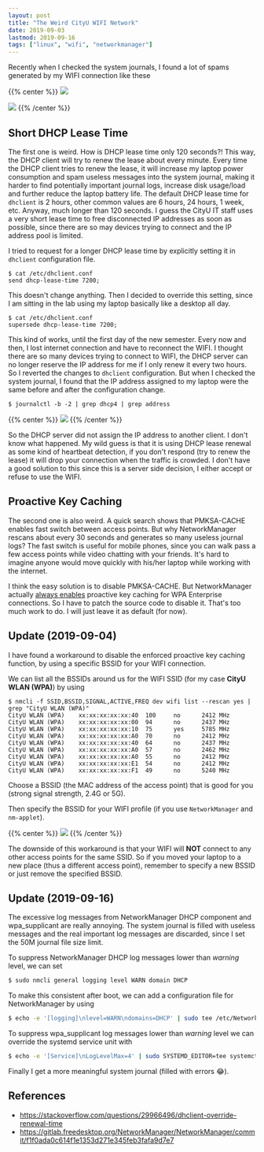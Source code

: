 ```yaml
---
layout: post
title: "The Weird CityU WIFI Network"
date: 2019-09-03
lastmod: 2019-09-16
tags: ["linux", "wifi", "networkmanager"]
---
```


Recently when I checked the system journals, I found a lot of spams generated by my WIFI connection like these

{{% center %}}
![](/image/NetworkManager-dhcp4.webp)

![](/image/wpa-supplicant-PMKSA-CACHE.webp)
{{% /center %}}

<!--more-->

## Short DHCP Lease Time
The first one is weird. How is DHCP lease time only 120 seconds?! This way, the DHCP client will try to renew the lease about every minute. Every time the DHCP client tries to renew the lease, it will increase my laptop power consumption and spam useless messages into the system journal, making it harder to find potentially important journal logs, increase disk usage/load and further reduce the laptop battery life. The default DHCP lease time for `dhclient` is 2 hours, other common values are  6 hours, 24 hours, 1 week, etc. Anyway, much longer than 120 seconds. I guess the CityU IT staff uses a very short lease time to free disconnected IP addresses as soon as possible, since there are so may devices trying to connect and the IP address pool is limited.

I tried to request for a longer DHCP lease time by explicitly setting it in `dhclient` configuration file.

```shell
$ cat /etc/dhclient.conf
send dhcp-lease-time 7200;
```

This doesn't change anything. Then I decided to override this setting, since I am sitting in the lab using my laptop basically like a desktop all day.

```shell
$ cat /etc/dhclient.conf
supersede dhcp-lease-time 7200;
```

This kind of works, until the first day of the new semester. Every now and then, I lost internet connection and have to reconnect the WIFI. I thought there are so many devices trying to connect to WIFI, the DHCP server can no longer reserve the IP address for me if I only renew it every two hours. So I reverted the changes to `dhclient` configuration. But when I checked the system journal, I found that the IP address assigned to my laptop were the same before and after the configuration change.

```shell
$ journalctl -b -2 | grep dhcp4 | grep address
```

{{% center %}}
![](/image/dhcp4-addresses.webp)
{{% /center %}}

So the DHCP server did not assign the IP address to another client. I don't know what happened. My wild guess is that it is using DHCP lease renewal as some kind of heartbeat detection, if you don't respond (try to renew the lease) it will drop your connection when the traffic is crowded. I don't have a good solution to this since this is a server side decision, I either accept or refuse to use the WIFI.

## Proactive Key Caching

The second one is also weird. A quick search shows that PMKSA-CACHE enables fast switch between access points. But why NetworkManager rescans about every 30 seconds and generates so many useless journal logs? The fast switch is useful for mobile phones, since you can walk pass a few access points while video chatting with your friends. It's hard to imagine anyone would move quickly with his/her laptop while working with the internet.

I think the easy solution is to disable PMKSA-CACHE. But NetworkManager actually [always enables](https://gitlab.freedesktop.org/NetworkManager/NetworkManager/commit/f1f0ada0c614f1e1353d271e345feb3fafa9d7e7) proactive key caching for WPA Enterprise connections. So I have to patch the source code to disable it. That's too much work to do. I will just leave it as default (for now).

## Update (2019-09-04)

I have found a workaround to disable the enforced proactive key caching function, by using a specific BSSID for your WIFI connection.

We can list all the BSSIDs around us for the WIFI SSID (for my case **CityU WLAN (WPA)**) by using

```shell
$ nmcli -f SSID,BSSID,SIGNAL,ACTIVE,FREQ dev wifi list --rescan yes | grep "CityU WLAN (WPA)"
CityU WLAN (WPA)    xx:xx:xx:xx:xx:40  100     no      2412 MHz
CityU WLAN (WPA)    xx:xx:xx:xx:xx:00  94      no      2437 MHz
CityU WLAN (WPA)    xx:xx:xx:xx:xx:10  75      yes     5785 MHz
CityU WLAN (WPA)    xx:xx:xx:xx:xx:A0  70      no      2412 MHz
CityU WLAN (WPA)    xx:xx:xx:xx:xx:40  64      no      2437 MHz
CityU WLAN (WPA)    xx:xx:xx:xx:xx:A0  57      no      2462 MHz
CityU WLAN (WPA)    xx:xx:xx:xx:xx:A0  55      no      2412 MHz
CityU WLAN (WPA)    xx:xx:xx:xx:xx:E1  54      no      2412 MHz
CityU WLAN (WPA)    xx:xx:xx:xx:xx:F1  49      no      5240 MHz
```

Choose a BSSID (the MAC address of the access point) that is good for you (strong signal strength, 2.4G or 5G).

Then specify the BSSID for your WIFI profile (if you use `NetworkManager` and `nm-applet`).

{{% center %}}
![](/image/NetworkManager-BSSID.webp)
{{% /center %}}

The downside of this workaround is that your WIFI will **NOT** connect to any other access points for the same SSID. So if you moved your laptop to a new place (thus a different access point), remember to specify a new BSSID or just remove the specified BSSID.

## Update (2019-09-16)

The excessive log messages from NetworkManager DHCP component and wpa_supplicant are really annoying. The system journal is filled with useless messages and the real important log messages are discarded, since I set the 50M journal file size limit.

To suppress NetworkManager DHCP log messages lower than *warning* level, we can set

```bash
$ sudo nmcli general logging level WARN domain DHCP
```

To make this consistent after boot, we can add a configuration file for NetworkManager by using

```bash
$ echo -e '[logging]\nlevel=WARN\ndomains=DHCP' | sudo tee /etc/NetworkManager/conf.d/dhcp-logging.conf
```

To suppress wpa_supplicant log messages lower than *warning* level we can override the systemd service unit with

```bash
$ echo -e '[Service]\nLogLevelMax=4' | sudo SYSTEMD_EDITOR=tee systemctl edit wpa_supplicant.service
```

Finally I get a more meaningful system journal (filled with errors 😂).

## References
- <https://stackoverflow.com/questions/29966496/dhclient-override-renewal-time>
- <https://gitlab.freedesktop.org/NetworkManager/NetworkManager/commit/f1f0ada0c614f1e1353d271e345feb3fafa9d7e7>
